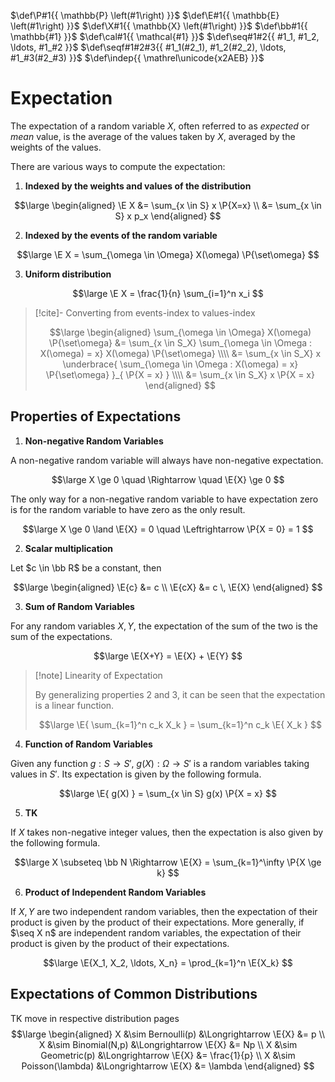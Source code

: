 $\def\P#1{{ \mathbb{P} \left(#1\right) }}$
$\def\E#1{{ \mathbb{E} \left(#1\right) }}$
$\def\X#1{{ \mathbb{X} \left(#1\right) }}$
$\def\bb#1{{ \mathbb{#1} }}$
$\def\cal#1{{ \mathcal{#1} }}$
$\def\seq#1#2{{ #1_1, #1_2, \ldots, #1_#2 }}$
$\def\seqf#1#2#3{{ #1_1(#2_1), #1_2(#2_2), \ldots, #1_#3(#2_#3) }}$
$\def\indep{{ \mathrel\unicode{x2AEB} }}$

# Expectation

The expectation of a random variable $X$, often referred to as *expected* or *mean* value, is the average of the values taken by $X$, averaged by the weights of the values.

There are various ways to compute the expectation:

1. **Indexed by the weights and values of the distribution**

$$\large
\begin{aligned}
	\E X &= \sum_{x \in S} x \P{X=x} \\
	&= \sum_{x \in S} x p_x
\end{aligned}
$$

2. **Indexed by the events of the random variable**

$$\large
	\E X = \sum_{\omega \in \Omega} X(\omega) \P{\set\omega}
$$

3. **Uniform distribution**

$$\large
	\E X = \frac{1}{n} \sum_{i=1}^n x_i
$$

> [!cite]- Converting from events-index to values-index
> 
> $$\large
> \begin{aligned}
> 	\sum_{\omega \in \Omega} X(\omega) \P{\set\omega}
> 	&= \sum_{x \in S_X} \sum_{\omega \in \Omega : X(\omega) = x} X(\omega) \P{\set\omega}
> 	\\\\
> 	&= \sum_{x \in S_X} x
> 	\underbrace{ \sum_{\omega \in \Omega : X(\omega) = x} \P{\set\omega} }_{ \P{X = x} }
> 	\\\\
> 	&= \sum_{x \in S_X} x \P{X = x}
> \end{aligned}
> $$

## Properties of Expectations

1. **Non-negative Random Variables**

A non-negative random variable will always have non-negative expectation.

$$\large
	X \ge 0
	\quad \Rightarrow \quad
	\E{X} \ge 0
$$

The only way for a non-negative random variable to have expectation zero is for the random variable to have zero as the only result.

$$\large
	X \ge 0 \land \E{X} = 0
	\quad \Leftrightarrow
	\P{X = 0} = 1
$$

2. **Scalar multiplication**

Let $c \in \bb R$ be a constant, then

$$\large
\begin{aligned}
	\E{c} &= c \\
	\E{cX} &= c \, \E{X}
\end{aligned}
$$

3. **Sum of Random Variables**

For any random variables $X,Y$, the expectation of the sum of the two is the sum of the expectations.

$$\large
	\E{X+Y} = \E{X} + \E{Y}
$$

> [!note] Linearity of Expectation
> 
> By generalizing properties 2 and 3, it can be seen that the expectation is a linear function.
> 
> $$\large
> 	\E{ \sum_{k=1}^n c_k X_k }
> 	= \sum_{k=1}^n c_k \E{ X_k }
> $$

4. **Function of Random Variables**

Given any function $g : S \rightarrow S'$, $g(X) : \Omega \rightarrow S'$ is a random variables taking values in $S'$. Its expectation is given by the following formula.

$$\large
	\E{ g(X) } = \sum_{x \in S} g(x) \P{X = x}
$$

5. **TK**

If $X$ takes non-negative integer values, then the expectation is also given by the following formula.

$$\large
	X \subseteq \bb N
	\Rightarrow
	\E{X} = \sum_{k=1}^\infty \P{X \ge k}
$$

6. **Product of Independent Random Variables**

If $X,Y$ are two independent random variables, then the expectation of their product is given by the product of their expectations. More generally, if $\seq X n$ are independent random variables, the expectation of their product is given by the product of their expectations.

$$\large
	\E{X_1, X_2, \ldots, X_n} = \prod_{k=1}^n \E{X_k}
$$

## Expectations of Common Distributions
 TK move in respective distribution pages
$$\large
\begin{aligned}
	X &\sim Bernoulli(p) &\Longrightarrow \E{X} &= p
	\\
	X &\sim Binomial(N,p) &\Longrightarrow \E{X} &= Np
	\\
	X &\sim Geometric(p) &\Longrightarrow \E{X} &= \frac{1}{p}
	\\
	X &\sim Poisson(\lambda) &\Longrightarrow \E{X} &= \lambda
\end{aligned}
$$
